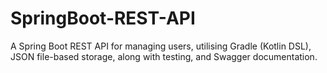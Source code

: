 # SpringBoot-REST-API
A Spring Boot REST API for managing users, utilising Gradle (Kotlin DSL), JSON file-based storage, along with testing, and Swagger documentation.
